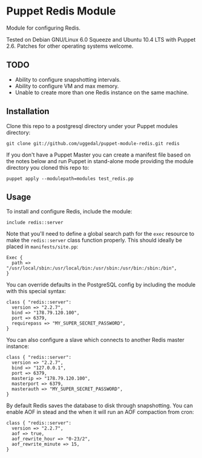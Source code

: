Puppet Redis Module
===================

Module for configuring Redis.

Tested on Debian GNU/Linux 6.0 Squeeze and Ubuntu 10.4 LTS with
Puppet 2.6. Patches for other operating systems welcome.


TODO
----

* Ability to configure snapshotting intervals.
* Ability to configure VM and max memory.
* Unable to create more than one Redis instance on the same machine.


Installation
------------

Clone this repo to a postgresql directory under your Puppet
modules directory:

    git clone git://github.com/uggedal/puppet-module-redis.git redis

If you don't have a Puppet Master you can create a manifest file
based on the notes below and run Puppet in stand-alone mode
providing the module directory you cloned this repo to:

    puppet apply --modulepath=modules test_redis.pp


Usage
-----

To install and configure Redis, include the module:

    include redis::server

Note that you'll need to define a global search path for the `exec`
resource to make the `redis::server` class function properly. This
should ideally be placed in `manifests/site.pp`:

    Exec {
      path => "/usr/local/sbin:/usr/local/bin:/usr/sbin:/usr/bin:/sbin:/bin",
    }

You can override defaults in the PostgreSQL config by including
the module with this special syntax:

    class { "redis::server":
      version => "2.2.7",
      bind => "178.79.120.100",
      port => 6379,
      requirepass => "MY_SUPER_SECRET_PASSWORD",
    }

You can also configure a slave which connects to another Redis master
instance:

    class { "redis::server":
      version => "2.2.7",
      bind => "127.0.0.1",
      port => 6379,
      masterip => "178.79.120.100",
      masterport => 6379,
      masterauth => "MY_SUPER_SECRET_PASSWORD",
    }

By default Redis saves the database to disk through snapshotting. You can
enable AOF in stead and the when it will run an AOF compaction from cron:

    class { "redis::server":
      version => "2.2.7",
      aof => true,
      aof_rewrite_hour => "0-23/2",
      aof_rewrite_minute => 15,
    }

